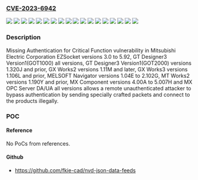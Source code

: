 ### [CVE-2023-6942](https://cve.mitre.org/cgi-bin/cvename.cgi?name=CVE-2023-6942)
![](https://img.shields.io/static/v1?label=Product&message=EZSocket&color=blue)
![](https://img.shields.io/static/v1?label=Product&message=GT%20Designer3%20Version1(GOT1000)&color=blue)
![](https://img.shields.io/static/v1?label=Product&message=GT%20Designer3%20Version1(GOT2000)&color=blue)
![](https://img.shields.io/static/v1?label=Product&message=GX%20Works2&color=blue)
![](https://img.shields.io/static/v1?label=Product&message=GX%20Works3&color=blue)
![](https://img.shields.io/static/v1?label=Product&message=MELSOFT%20Navigator&color=blue)
![](https://img.shields.io/static/v1?label=Product&message=MT%20Works2&color=blue)
![](https://img.shields.io/static/v1?label=Product&message=MX%20Component&color=blue)
![](https://img.shields.io/static/v1?label=Product&message=MX%20OPC%20Server%20DA%2FUA&color=blue)
![](https://img.shields.io/static/v1?label=Version&message=%3D%201.04E%20to%202.102G%20&color=brighgreen)
![](https://img.shields.io/static/v1?label=Version&message=%3D%201.106L%20and%20prior%20&color=brighgreen)
![](https://img.shields.io/static/v1?label=Version&message=%3D%201.11M%20and%20later%20&color=brighgreen)
![](https://img.shields.io/static/v1?label=Version&message=%3D%201.190Y%20and%20prior%20&color=brighgreen)
![](https://img.shields.io/static/v1?label=Version&message=%3D%201.320J%20and%20prior%20&color=brighgreen)
![](https://img.shields.io/static/v1?label=Version&message=%3D%203.0%20to%205.92%20&color=brighgreen)
![](https://img.shields.io/static/v1?label=Version&message=%3D%204.00A%20to%205.007H%20&color=brighgreen)
![](https://img.shields.io/static/v1?label=Version&message=%3D%20all%20versions%20&color=brighgreen)
![](https://img.shields.io/static/v1?label=Vulnerability&message=CWE-306%20Missing%20Authentication%20for%20Critical%20Function&color=brighgreen)

### Description

Missing Authentication for Critical Function vulnerability in Mitsubishi Electric Corporation EZSocket versions 3.0 to 5.92, GT Designer3 Version1(GOT1000) all versions, GT Designer3 Version1(GOT2000) versions 1.320J and prior, GX Works2 versions 1.11M and later, GX Works3 versions 1.106L and prior, MELSOFT Navigator versions 1.04E to 2.102G, MT Works2 versions 1.190Y and prior, MX Component versions 4.00A to 5.007H and MX OPC Server DA/UA all versions allows a remote unauthenticated attacker to bypass authentication by sending specially crafted packets and connect to the products illegally.

### POC

#### Reference
No PoCs from references.

#### Github
- https://github.com/fkie-cad/nvd-json-data-feeds

